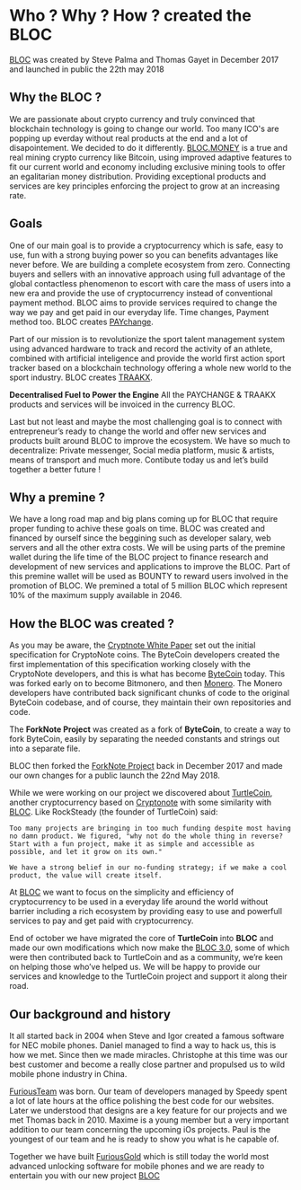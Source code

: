 # **Who ? Why ? How ? created the BLOC**

[BLOC](https://bloc.money) was created by Steve Palma and Thomas Gayet in December 2017 and launched in public the 22th may 2018

## **Why the BLOC ?**

We are passionate about crypto currency and truly convinced that blockchain technology is going to change our world. Too many ICO's are popping up everday without real products at the end and a lot of disapointement. We decided to do it differently. [BLOC.MONEY](https://bloc.money) is a true and real mining crypto currency like Bitcoin, using improved adaptive features to fit our current world and economy including exclusive mining tools to offer an egalitarian money distribution. Providing exceptional products and services are key principles enforcing the project to grow at an increasing rate.

## **Goals**

One of our main goal is to provide a cryptocurrency which is safe, easy to use, fun with a strong buying power so you can benefits advantages like never before. We are building a complete ecosystem from zero. Connecting buyers and sellers with an innovative approach using full advantage of the global contactless phenomenon to escort with care the mass of users into a new era and provide the use of cryptocurrency instead of conventional payment method. BLOC aims to provide services required to change the way we pay and get paid in our everyday life. Time changes, Payment method too. BLOC creates [PAYchange](PAYchange.md).

Part of our mission is to revolutionize the sport talent management system using advanced hardware to track and record the activity of an athlete, combined with artificial inteligence and provide the world first action sport tracker based on a blockchain technology offering a whole new world to the sport industry. BLOC creates [TRAAKX](TRAAKX.md).

**Decentralised Fuel to Power the Engine**
All the PAYCHANGE & TRAAKX products and services will be invoiced in the currency BLOC.

Last but not least and maybe the most challenging goal is to connect with entrepreneur’s ready to change the world and offer new services and products built around BLOC to improve the ecosystem. We have so much to decentralize: Private messenger, Social media platform, music & artists, means of transport and much more. Contibute today us and let’s build together a better future !

## **Why a premine ?**

We have a long road map and big plans coming up for BLOC that require proper funding to achive these goals on time. BLOC was created and financed by ourself since the beggining such as developer salary, web servers and all the other extra costs. We will be using parts of the premine wallet during the life time of the BLOC project to finance research and development of new services and applications to improve the BLOC. Part of this premine wallet will be used as BOUNTY to reward users involved in the promotion of BLOC. We premined a total of 5 million BLOC which represent 10% of the maximum supply available in 2046.

## **How the BLOC was created ?**

As you may be aware, the [Cryptnote White Paper](https://cryptonote.org/whitepaper.pdf) set out the initial specification for CryptoNote coins. The ByteCoin developers created the first implementation of this specification working closely with the CryptoNote developers, and this is what has become [ByteCoin](https://github.com/bcndev/bytecoin) today. This was forked early on to become Bitmonero, and then [Monero](https://github.com/monero-project/monero). The Monero developers have contributed back significant chunks of code to the original ByteCoin codebase, and of course, they maintain their own repositories and code.

The **ForkNote Project** was created as a fork of **ByteCoin**, to create a way to fork ByteCoin, easily by separating the needed constants and strings out into a separate file.

BLOC then forked the [ForkNote Project](https://github.com/forknote/forknote) back in December 2017 and made our own changes for a public launch the 22nd May 2018.

While we were working on our project we discovered about [TurtleCoin](https://github.com/turtlecoin/turtlecoin), another cryptocurrency based on [Cryptonote](https://github.com/cryptonotefoundation/cryptonote) with some similarity with [BLOC](https://bloc.money). Like RockSteady (the founder of TurtleCoin) said:

```
Too many projects are bringing in too much funding despite most having no damn product. We figured, "why not do the whole thing in reverse? Start with a fun project, make it as simple and accessible as possible, and let it grow on its own."

We have a strong belief in our no-funding strategy; if we make a cool product, the value will create itself.
```

At [BLOC](https://bloc.money) we want to focus on the simplicity and efficiency of cryptocurrency to be used in a everyday life around the world without barrier including a rich ecosystem by providing easy to use and powerfull services to pay and get paid with cryptocurrency.

End of october we have migrated the core of **TurtleCoin** into **BLOC** and made our own modifications which now make the [BLOC 3.0](https://github.com/furiousteam/BLOC), some of which were then contributed back to TurtleCoin and as a community, we’re keen on helping those who’ve helped us. We will be happy to provide our services and knowledge to the TurtleCoin project and support it along their road.

## **Our background and history**

It all started back in 2004 when Steve and Igor created a famous software for NEC mobile phones. Daniel managed to find a way to hack us, this is how we met. Since then we made miracles. Christophe at this time was our best customer and become a really close partner and propulsed us to wild mobile phone industry in China.

[FuriousTeam](https://furiousteam.com) was born. Our team of developers managed by Speedy spent a lot of late hours at the office polishing the best code for our websites. Later we understood that designs are a key feature for our projects and we met Thomas back in 2010. Maxime is a young member but a very important addition to our team concerning the upcoming iOs projects. Paul is the youngest of our team and he is ready to show you what is he capable of.

Together we have built [FuriousGold](https://furiousgold.com) which is still today the world most advanced unlocking software for mobile phones and we are ready to entertain you with our new project [BLOC](https://bloc.money)